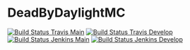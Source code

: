 # DeadByDaylightMC

[![Build Status Travis Main](https://img.shields.io/travis/com/ursinn/DeadByDaylightMC/main?logo=travis&label=build%20main)](https://travis-ci.com/ursinn/DeadByDaylightMC)
[![Build Status Travis Develop](https://img.shields.io/travis/com/ursinn/DeadByDaylightMC/develop?logo=travis&label=build%20develop)](https://travis-ci.com/ursinn/DeadByDaylightMC)
[![Build Status Jenkins Main](https://img.shields.io/jenkins/build?jobUrl=https%3A%2F%2Fci.ursinn.dev%2Fjob%2Fursinn%2Fjob%2FDeadByDaylightMC%2Fjob%2Fmain%2F&label=build%20master&logo=jenkins)](https://ci.ursinn.dev/job/ursinn/job/DeadByDaylightMC)
[![Build Status Jenkins Develop](https://img.shields.io/jenkins/build?jobUrl=https%3A%2F%2Fci.ursinn.dev%2Fjob%2Fursinn%2Fjob%2FDeadByDaylightMC%2Fjob%2Fdevelop%2F&label=build%20develop&logo=jenkins)](https://ci.ursinn.dev/job/ursinn/job/DeadByDaylightMC)
